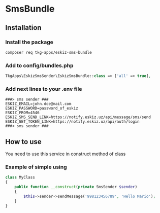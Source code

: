 # SmsBundle

## Installation

### Install the package

```bash
composer req tkg-apps/eskiz-sms-bundle
```

### Add to config/bundles.php

```php
TkgApps\EskizSmsSender\EskizSmsBundle::class => ['all' => true],
```

### Add next lines to your .env file

```dotenv
###> sms sender ###
ESKIZ_EMAIL=john.doe@mail.com
ESKIZ_PASSWORD=password_of_eskiz
ESKIZ_FROM=4546
ESKIZ_SMS_SEND_LINK=https://notify.eskiz.uz/api/message/sms/send
ESKIZ_GET_TOKEN_LINK=https://notify.eskiz.uz/api/auth/login
###< sms sender ###
```

## How to use
You need to use this service in construct method of class 
### Example of simple using
```php
class MyClass 
{
    public function __construct(private SmsSender $sender) 
    {
        $this->sender->sendMessage('998123456789', 'Hello Mario');
    }
}
````